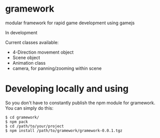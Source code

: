 gramework
=========

modular framework for rapid game development using gamejs

In development

Current classes available:
- 4-Direction movement object
- Scene object
- Animation class
- camera, for panning/zooming within scene

Developing locally and using
===

So you don't have to constantly publish the npm module for gramework. You can
simply do this:

    $ cd gramework/
    $ npm pack
    $ cd /path/to/your/project
    $ npm install /path/to/gramework/gramework-0.0.1.tgz
